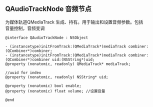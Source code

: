 
## **QAudioTrackNode** 音频节点
为媒体轨道QMediaTrack 生成、持有。用于输出和设置音频参数。包括  
音量控制，音频变调
```objc
@interface QAudioTrackNode : NSObject

- (instancetype)initFromTrack:(QMediaTrack*)mediaTrack combiner:(QCombiner*)combiner;
- (instancetype)initFromTrack:(QMediaTrack*)mediaTrack combiner:(QCombiner*)combiner uid:(NSString*)uid;
@property (nonatomic, readonly) QMediaTrack* mediaTrack;

//uuid for index
@property (nonatomic, readonly) NSString* uid;

@property (nonatomic) bool enable;
@property (nonatomic) float volume; //设置音量

@end
```